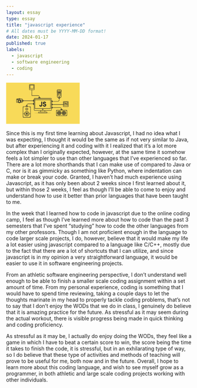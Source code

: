 ```yaml
---
layout: essay
type: essay
title: "javascript experience"
# All dates must be YYYY-MM-DD format!
date: 2024-01-17
published: true
labels:
  - javascript
  - software engineering
  - coding
---
```

<img width="200px" class="rounded float-start pe-4" src="../img/download1.jpg">


Since this is my first time learning about Javascript, I had no idea what I was expecting, I thought it would be the same as if not very similar to Java, but after experiencing it and coding with it I realized that it’s a lot more complex than I originally expected, however, at the same time it somehow feels a lot simpler to use than other languages that I’ve experienced so far. There are a lot more shorthands that I can make use of compared to Java or C, nor is it as gimmicky as something like Python, where indentation can make or break your code. Granted, I haven’t had much experience using Javascript, as it has only been about 2 weeks since I first learned about it, but within those 2 weeks, I feel as though I’ll be able to come to enjoy and understand how to use it better than prior languages that have been taught to me.

 In the week that I learned how to code in javascript due to the online coding camp, I feel as though I’ve learned more about how to code than the past 3 semesters that I’ve spent “studying” how to code the other languages from my other professors. Though I am not proficient enough in the language to code larger scale projects, I do, however, believe that it would make my life a lot easier using javascript compared to a language like C/C++, mostly due to the fact that there are a lot of shortcuts that I can utilize, and since javascript is in my opinion a very straightforward language, it would be easier to use it in software engineering projects. 
 
From an athletic software engineering perspective, I don’t understand well enough to be able to finish a smaller scale coding assignment within a set amount of time. From my personal experience, coding is something that I would have to spend time reviewing, taking a couple days to let the thoughts marinate in my head to properly tackle coding problems, that’s not to say that I don’t enjoy the WODs that we do in class, I genuinely do believe that it is amazing practice for the future. As stressful as it may seem during the actual workout, there is visible progress being made in quick thinking and coding proficiency. 

As stressful as it may be, I actually do enjoy doing the WODs, they feel like a game in which I have to beat a certain score to win, the score being the time it takes to finish the code, it is stressful, but in an exhilarating type of way, so I do believe that these type of activities and methods of teaching will prove to be useful for me, both now and in the future. Overall, I hope to learn more about this coding language, and wish to see myself grow as a programmer, in both athletic and large scale coding projects working with other individuals.

